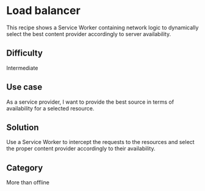 # Load balancer
This recipe shows a Service Worker containing network logic to dynamically select the best content provider accordingly to server availability.

## Difficulty
Intermediate

## Use case
As a service provider, I want to provide the best source in terms of availability for a selected resource.

## Solution
Use a Service Worker to intercept the requests to the resources and select the proper content provider accordingly to their availability.

## Category
More than offline
